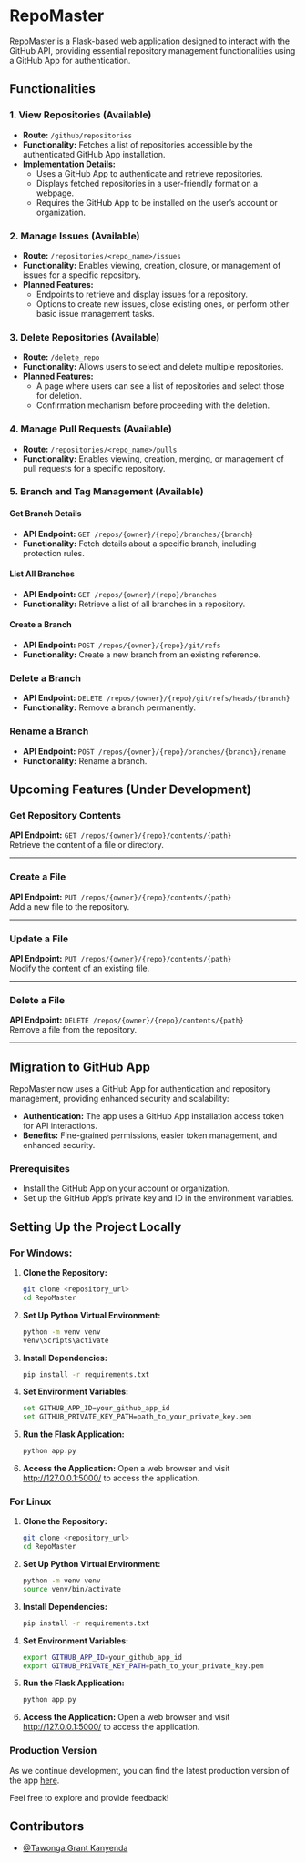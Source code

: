 # RepoMaster

RepoMaster is a Flask-based web application designed to interact with the GitHub API, providing essential repository management functionalities using a GitHub App for authentication.

## Functionalities

### 1. View Repositories (Available)
- **Route:** `/github/repositories`
- **Functionality:** Fetches a list of repositories accessible by the authenticated GitHub App installation.
- **Implementation Details:**
  - Uses a GitHub App to authenticate and retrieve repositories.
  - Displays fetched repositories in a user-friendly format on a webpage.
  - Requires the GitHub App to be installed on the user’s account or organization.

### 2. Manage Issues (Available)
- **Route:** `/repositories/<repo_name>/issues`
- **Functionality:** Enables viewing, creation, closure, or management of issues for a specific repository.
- **Planned Features:**
  - Endpoints to retrieve and display issues for a repository.
  - Options to create new issues, close existing ones, or perform other basic issue management tasks.

### 3. Delete Repositories (Available)
- **Route:** `/delete_repo`
- **Functionality:** Allows users to select and delete multiple repositories.
- **Planned Features:**
  - A page where users can see a list of repositories and select those for deletion.
  - Confirmation mechanism before proceeding with the deletion.

### 4. Manage Pull Requests (Available)
- **Route:** `/repositories/<repo_name>/pulls`
- **Functionality:** Enables viewing, creation, merging, or management of pull requests for a specific repository.  

### 5. Branch and Tag Management (Available)

#### Get Branch Details
- **API Endpoint:** `GET /repos/{owner}/{repo}/branches/{branch}`  
- **Functionality:** Fetch details about a specific branch, including protection rules.

#### List All Branches
- **API Endpoint:** `GET /repos/{owner}/{repo}/branches`  
- **Functionality:** Retrieve a list of all branches in a repository.

#### Create a Branch
- **API Endpoint:** `POST /repos/{owner}/{repo}/git/refs`  
- **Functionality:** Create a new branch from an existing reference.

### Delete a Branch
- **API Endpoint:** `DELETE /repos/{owner}/{repo}/git/refs/heads/{branch}`  
- **Functionality:** Remove a branch permanently.

### Rename a Branch
- **API Endpoint:** `POST /repos/{owner}/{repo}/branches/{branch}/rename`  
- **Functionality:** Rename a branch.


## Upcoming Features (Under Development)

### Get Repository Contents
**API Endpoint:** `GET /repos/{owner}/{repo}/contents/{path}`  
Retrieve the content of a file or directory.

---

### Create a File
**API Endpoint:** `PUT /repos/{owner}/{repo}/contents/{path}`  
Add a new file to the repository.

---

### Update a File
**API Endpoint:** `PUT /repos/{owner}/{repo}/contents/{path}`  
Modify the content of an existing file.

---

### Delete a File
**API Endpoint:** `DELETE /repos/{owner}/{repo}/contents/{path}`  
Remove a file from the repository.

---

## Migration to GitHub App
RepoMaster now uses a GitHub App for authentication and repository management, providing enhanced security and scalability:
- **Authentication:** The app uses a GitHub App installation access token for API interactions.
- **Benefits:** Fine-grained permissions, easier token management, and enhanced security.

### Prerequisites
- Install the GitHub App on your account or organization.
- Set up the GitHub App’s private key and ID in the environment variables.

## Setting Up the Project Locally

### For Windows:
1. **Clone the Repository:**
   ```bash
   git clone <repository_url>
   cd RepoMaster
   ```

2. **Set Up Python Virtual Environment:**
   ```bash
   python -m venv venv
   venv\Scripts\activate
   ```

3. **Install Dependencies:**
   ```bash
   pip install -r requirements.txt
   ```

4. **Set Environment Variables:**
   ```bash
   set GITHUB_APP_ID=your_github_app_id
   set GITHUB_PRIVATE_KEY_PATH=path_to_your_private_key.pem
   ```

5. **Run the Flask Application:**
   ```bash
   python app.py
   ```

6. **Access the Application:**
   Open a web browser and visit http://127.0.0.1:5000/ to access the application.


### For Linux

1. **Clone the Repository:**
   ```bash
   git clone <repository_url>
   cd RepoMaster
   ```

2. **Set Up Python Virtual Environment:**
   ```bash
   python -m venv venv
   source venv/bin/activate
   ```

3. **Install Dependencies:**
   ```bash
   pip install -r requirements.txt
   ```

4. **Set Environment Variables:**
   ```bash
   export GITHUB_APP_ID=your_github_app_id
   export GITHUB_PRIVATE_KEY_PATH=path_to_your_private_key.pem
   ```

5. **Run the Flask Application:**
   ```bash
   python app.py
   ```

6. **Access the Application:**
   Open a web browser and visit http://127.0.0.1:5000/ to access the application.


### Production Version

As we continue development, you can find the latest production version of the app [here](https://repomaster.tgkcapture.online/).

Feel free to explore and provide feedback!


## Contributors

- [@Tawonga Grant Kanyenda](https://github.com/TgkCapture)